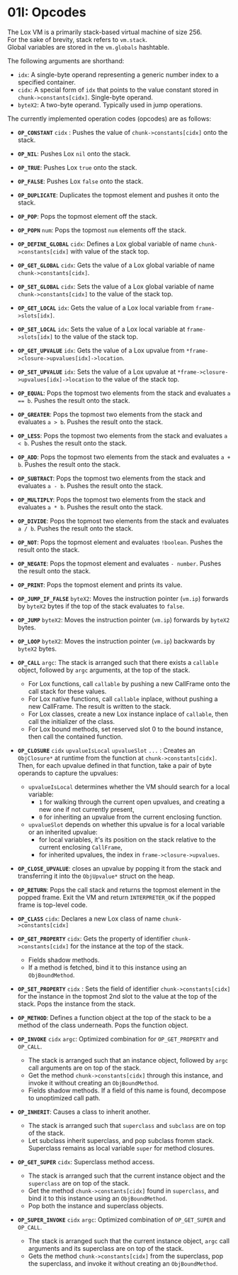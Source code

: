 # 01I: Opcodes

The Lox VM is a primarily stack-based virtual machine of size 256.  
For the sake of brevity, stack refers to `vm.stack`.  
Global variables are stored in the `vm.globals` hashtable.

The following arguments are shorthand:
- `idx`: A single-byte operand representing a generic number index to a specified container.
- `cidx`: A special form of `idx` that points to the value constant stored in `chunk->constants[cidx]`. Single-byte operand.
- `byteX2`: A two-byte operand. Typically used in jump operations.

The currently implemented operation codes (opcodes) are as follows:

- **`OP_CONSTANT`** `cidx` : Pushes the value of `chunk->constants[cidx]` onto the stack.
- **`OP_NIL`**: Pushes Lox `nil` onto the stack.
- **`OP_TRUE`**: Pushes Lox `true` onto the stack.
- **`OP_FALSE`**: Pushes Lox `false` onto the stack.
- **`OP_DUPLICATE`**: Duplicates the topmost element and pushes it onto the stack.
- **`OP_POP`**: Pops the topmost element off the stack.
- **`OP_POPN`** `num`: Pops the topmost `num` elements off the stack.

- **`OP_DEFINE_GLOBAL`** `cidx`: Defines a Lox global variable of name `chunk->constants[cidx]` with value of the stack top.
- **`OP_GET_GLOBAL`** `cidx`: Gets the value of a Lox global variable of name `chunk->constants[cidx]`.
- **`OP_SET_GLOBAL`** `cidx`: Sets the value of a Lox global variable of name `chunk->constants[cidx]` to the value of the stack top.
- **`OP_GET_LOCAL`** `idx`: Gets the value of a Lox local variable from `frame->slots[idx]`.
- **`OP_SET_LOCAL`** `idx`:  Sets the value of a Lox local variable at `frame->slots[idx]` to the value of the stack top.
- **`OP_GET_UPVALUE`** `idx`: Gets the value of a Lox upvalue from `*frame->closure->upvalues[idx]->location`.
- **`OP_SET_UPVALUE`** `idx`:  Sets the value of a Lox upvalue at `*frame->closure->upvalues[idx]->location` to the value of the stack top.

- **`OP_EQUAL`**: Pops the topmost two elements from the stack and evaluates `a == b`. Pushes the result onto the stack.
- **`OP_GREATER`**: Pops the topmost two elements from the stack and evaluates `a > b`. Pushes the result onto the stack.
- **`OP_LESS`**: Pops the topmost two elements from the stack and evaluates `a < b`. Pushes the result onto the stack.

- **`OP_ADD`**: Pops the topmost two elements from the stack and evaluates `a + b`. Pushes the result onto the stack.
- **`OP_SUBTRACT`**: Pops the topmost two elements from the stack and evaluates `a - b`. Pushes the result onto the stack.
- **`OP_MULTIPLY`**: Pops the topmost two elements from the stack and evaluates `a * b`. Pushes the result onto the stack.
- **`OP_DIVIDE`**: Pops the topmost two elements from the stack and evaluates `a / b`. Pushes the result onto the stack.

- **`OP_NOT`**: Pops the topmost element and evaluates `!boolean`. Pushes the result onto the stack.
- **`OP_NEGATE`**: Pops the topmost element and evaluates `- number`. Pushes the result onto the stack.

- **`OP_PRINT`**: Pops the topmost element and prints its value.
- **`OP_JUMP_IF_FALSE`** `byteX2`: Moves the instruction pointer (`vm.ip`) forwards by `byteX2` bytes if the top of the stack evaluates to `false`.
- **`OP_JUMP`** `byteX2`: Moves the instruction pointer (`vm.ip`) forwards by `byteX2` bytes.
- **`OP_LOOP`** `byteX2`: Moves the instruction pointer (`vm.ip`) backwards by `byteX2` bytes.

- **`OP_CALL`** `argc`: The stack is arranged such that there exists a `callable` object, followed by `argc` arguments, at the top of the stack.
  - For Lox functions, call `callable` by pushing a new CallFrame onto the call stack for these values.
  - For Lox native functions, call `callable` inplace, without pushing a new CallFrame. The result is written to the stack.
  - For Lox classes, create a new Lox instance inplace of `callable`, then call the initializer of the class.
  - For Lox bound methods, set reserved slot 0 to the bound instance, then call the contained function.

- **`OP_CLOSURE`** `cidx` `upvalueIsLocal` `upvalueSlot` `...` : Creates an `ObjClosure*` at runtime from the function at `chunk->constants[cidx]`. Then, for each upvalue defined in that function, take a pair of byte operands to capture the upvalues: 
  - `upvalueIsLocal` determines whether the VM should search for a local variable: 
    - `1` for walking through the current open upvalues, and creating a new one if not currently present, 
    - `0` for inheriting an upvalue from the current enclosing function.
  - `upvalueSlot` depends on whether this upvalue is for a local variable or an inherited upvalue: 
    - for local variables, it's its position on the stack relative to the current enclosing `CallFrame`, 
    - for inherited upvalues, the index in `frame->closure->upvalues`.
-  **`OP_CLOSE_UPVALUE`**: closes an upvalue by popping it from the stack and transferring it into the `ObjUpvalue*` struct on the heap.

- **`OP_RETURN`**: Pops the call stack and returns the topmost element in the popped frame. Exit the VM and return `INTERPRETER_OK` if the popped frame is top-level code.

- **`OP_CLASS`** `cidx`: Declares a new Lox class of name `chunk->constants[cidx]`
- **`OP_GET_PROPERTY`** `cidx`: Gets the property of identifier `chunk->constants[cidx]` for the instance at the top of the stack.
  - Fields shadow methods.
  - If a method is fetched, bind it to this instance using an `ObjBoundMethod`.
- **`OP_SET_PROPERTY`** `cidx` : Sets the field of identifier `chunk->constants[cidx]` for the instance in the topmost 2nd slot to the value at the top of the stack. Pops the instance from the stack.
- **`OP_METHOD`**: Defines a function object at the top of the stack to be a method of the class underneath. Pops the function object.
- **`OP_INVOKE`** `cidx` `argc`: Optimized combination for `OP_GET_PROPERTY` and `OP_CALL`.
  - The stack is arranged such that an instance object, followed by `argc` call arguments are on top of the stack.
  - Get the method `chunk->constants[cidx]` through this instance, and invoke it without creating an `ObjBoundMethod`.
  - Fields shadow methods. If a field of this name is found, decompose to unoptimized call path.

- **`OP_INHERIT`**: Causes a class to inherit another.
  - The stack is arranged such that `superclass` and `subclass` are on top of the stack.
  - Let subclass inherit superclass, and pop subclass fromm stack. Superclass remains as local variable `super` for method closures.
- **`OP_GET_SUPER`** `cidx`: Superclass method access.
  - The stack is arranged such that the current instance object and the `superclass` are on top of the stack.
  - Get the method `chunk->constants[cidx]` found in `superclass`, and bind it to this instance using an `ObjBoundMethod`.
  - Pop both the instance and superclass objects.
- **`OP_SUPER_INVOKE`** `cidx` `argc`: Optimized combination of `OP_GET_SUPER` and `OP_CALL`.
  - The stack is arranged such that the current instance object, `argc` call arguments and its superclass are on top of the stack.
  - Gets the method `chunk->constants[cidx]` from the superclass, pop the superclass, and invoke it without creating an `ObjBoundMethod`.